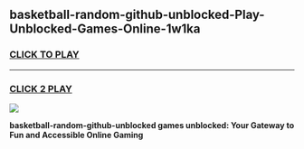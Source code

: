 
## basketball-random-github-unblocked-Play-Unblocked-Games-Online-1w1ka
<h3>
<a href="https://premium76.site?title=basketball-random-github-unblocked&ref=25A">CLICK TO PLAY</a></h3>
<hr>

<h3>
<a href="https://premium76.site?title=basketball-random-github-unblocked&ref=25A">CLICK 2 PLAY</a>
  
</h3>

<a href="https://premium76.site?title=basketball-random-github-unblocked&ref=25A"><img src="https://clearcache.store/games.png"></a>


**basketball-random-github-unblocked games unblocked: Your Gateway to Fun and Accessible Online Gaming**
